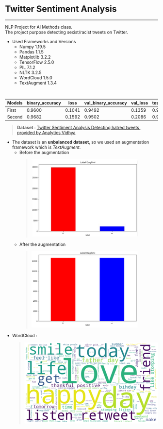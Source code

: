 # **Twitter Sentiment Analysis**
___

NLP Project for AI Methods class. <br>
The project purpose detecting sexist/racist tweets on Twitter. 
*   Used Frameworks and Versions
    *   Numpy       1.19.5
    *   Pandas      1.1.5
    *   Matplotlib  3.2.2
    *   TensorFlow  2.5.0
    *   PIL         7.1.2
    *   NLTK        3.2.5
    *   WordCloud   1.5.0
    *   TextAugment 1.3.4

<br> 

Models | binary_accuracy |  loss  | val_binary_accuracy | val_loss | test_binary_accuracy | test_loss
--- | --- | --- | --- | --- | --- | ---
First | 0.9600 | 0.1041 | 0.9492 | 0.1359 | 0.9430 | 0.1384
Second | 0.9682 | 0.1592 | 0.9502 | 0.2086 | 0.9519 | 0.2286

> **Dataset** : <a href="https://www.kaggle.com/arkhoshghalb/twitter-sentiment-analysis-hatred-speech">Twitter Sentiment Analysis
Detecting hatred tweets, provided by Analytics Vidhya</a>
* The dataset is an **unbalanced dataset**, so we used an augmentation framework which is *TextAugment*.
  * Before the augmentation
    > <img src="./img/unbalanced.png" alt="Unbalanced Data" style="width:350px;"/>
  * After the augmentation
    > <img src="img/balanced.png" alt="Balanced Data" style="width:350px;"/>
* WordCloud :
  > <img src="img/wc.png" alt="WordCloud" style="width:500px;"/>